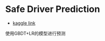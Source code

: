 # Safe Driver Prediction
- [kaggle link](https://www.kaggle.com/c/porto-seguro-safe-driver-prediction)

使用GBDT+LR的模型进行预测
